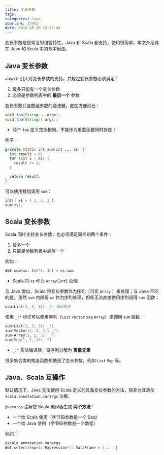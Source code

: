 ```yaml
---
title: 变长参数
tags:
categories: Java
abbrlink: 15952
date: 2018-05-20 22:27:44
---
```


变长参数是很常见的语言特性，Java 和 Scala 都支持，使用很简单，本文介绍其在 Java 和 Scala 中的基本用法。

<!-- more -->

## Java 变长参数

Java 5 引入对变长参数的支持，并规定变长参数必须满足：

1. 最多只能有一个变长参数
2. 必须是参数列表中的 **最后一个** 参数

变长参数只是数组参数的语法糖，更加方便而已：

```Java
void foo(String... args);
void foo(String[] args);
```

* 两个 `foo` 定义完全相同，不能作为重载函数同时存在！

例子：

```Java
private static int sum(int ... xs) {
  int result = 0;
  for (int i : xs) {
    result += i;
  }

  return result;
}
```

可以使用数组调用 `sum`：

```Java
int[] xs = { 1, 2, 3 };
sum(xs);
```

## Scala 变长参数

Scala 同样支持变长参数，也必须满足同样的两个条件：

1. 最多一个
2. 只能是参数列表中最后一个

例如：

```Scala
def sum(xs: Int*): Int = xs.sum
```

* Scala 将 `xs` 作为 `Array[Int]` 处理

与 Java 类似，Scala 将变长参数作为序列（可变 `Array` ）来处理；与 Java 不同的是，虽然 `sum` 内部将 `xs` 作为序列处理，但却无法直接使用序列调用 `sum` 函数：

```Scala
sum(List(1, 2, 3))  // 编译报错
```

使用 `_:*` 标识可以使用序列（`List` `Vector` `Seq` `Array`）来调用 `sum` 函数：

```Scala
sum(List(1, 2, 3): _*)
sum(Vector(1, 2, 3): _*)
sum(Array(1, 2, 3): _*)
sum(Seq(1, 2, 3): _*)
```

* `_:*` 告诉编译器，将序列分解为 **离散元素**

很多集合类的构造函数都使用了变长参数，例如 `List` `Map` 等。

## Java、Scala 互操作

默认情况下，Java 无法使用 Scala 定义的具备变长参数的方法，除非为其添加 `scala.annotation.varargs` 注解。

`@varargs` 注解使 Scala 编译器生成 **两个方法**：

* 一个给 Scala 使用（字节码参数是一个 Seq）
* 一个给 Java 使用（字节码参数是一个数组）

例如：

```Scala
@scala.annotation.varargs
def select(exprs: Expression*): DataFrame = { ... }
```
